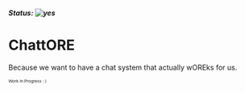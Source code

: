 
##### Status: ![yes](https://img.shields.io/badge/x-d-green)

# ChattORE

Because we want to have a chat system that actually wOREks for us.

<sub><sub><sub>Work In Progress : )</sub></sub></sub>